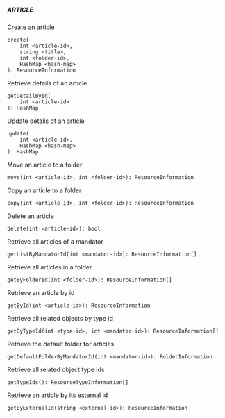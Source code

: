 ##### ARTICLE

Create an article


```
create(
    int <article-id>,
    string <title>,
    int <folder-id>,
    HashMap <hash-map>
): ResourceInformation
```

Retrieve details of an article


```
getDetailById(
    int <article-id>
): HashMap
```

Update details of an article


```
update(
    int <article-id>,
    HashMap <hash-map>
): HashMap
```

Move an article to a folder


```
move(int <article-id>, int <folder-id>): ResourceInformation
```

Copy an article to a folder


```
copy(int <article-id>, int <folder-id>): ResourceInformation
```

Delete an article


```
delete(int <article-id>): bool
```

Retrieve all articles of a mandator


```
getListByMandatorId(int <mandator-id>): ResourceInformation[]
```

Retrieve all articles in a folder


```
getByFolderId(int <folder-id>): ResourceInformation[]
```

Retrieve an article by id


```
getById(int <article-id>): ResourceInformation
```

Retrieve all related objects by type id


```
getByTypeId(int <type-id>, int <mandator-id>): ResourceInformation[]
```

Retrieve the default folder for articles


```
getDefaultFolderByMandatorId(int <mandator-id>): FolderInformation
```

Retrieve all related object type ids


```
getTypeIds(): ResourceTypeInformation[]
```

Retrieve an article by its external id


```
getByExternalId(string <external-id>): ResourceInformation
```
